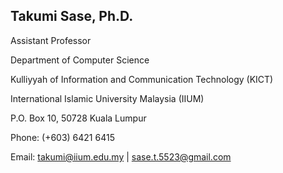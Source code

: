 
## Takumi Sase, Ph.D.
Assistant Professor

Department of Computer Science

Kulliyyah of Information and Communication Technology (KICT)

International Islamic University Malaysia (IIUM)

P.O. Box 10, 50728 Kuala Lumpur

Phone: (+603) 6421 6415

Email: takumi@iium.edu.my | sase.t.5523@gmail.com
